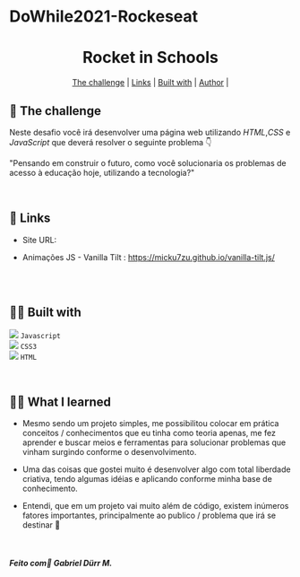 # DoWhile2021-Rockeseat


<h1 align="center" class="line-1 anim-typewriter">Rocket in Schools</h1>



<img align="center" src="">

<div align="center"  class="links">
    <a href="#the_challenge">The challenge</a> |
     <a href="#links">Links</a> |
      <a href="#built_with">Built with</a> |
       <a href="#author">Author</a> |
</div>


<h2 id="the_challenge">🚩  The challenge  </h2>


<p> Neste desafio você irá desenvolver uma página web utilizando <em>HTML</em>,<em>CSS</em> e <em>JavaScript</em> que deverá resolver o seguinte problema 👇


"Pensando em construir o futuro, como você solucionaria os problemas de acesso à educação hoje, utilizando a tecnologia?" </p>

<br>


<h2 id="links">🔗 Links</h2>

- Site URL: []()

- Animações JS - Vanilla Tilt : https://micku7zu.github.io/vanilla-tilt.js/

 <br><br>
<h2 id="built_with"> 🧙‍♂️ Built with</h2>


 
<img class="icon" src="https://img.icons8.com/dusk/22/000000/javascript-logo.png"/>   ``Javascript`` <br>
<img class="icon" src="https://img.icons8.com/dusk/22/000000/css3.png"/>     ``CSS3``  <br>
<img class="icon" src="https://img.icons8.com/color/24/000000/html-5--v1.png"/>     ``HTML``  <br>
 




<br>

<h2 id="what_i_learned"> 🧑‍💻 What I learned</h2>


- Mesmo sendo um projeto simples, me possibilitou colocar em prática conceitos / conhecimentos que eu tinha como teoria apenas, me fez aprender e buscar meios e ferramentas para solucionar problemas que vinham surgindo conforme o desenvolvimento. 

- Uma das coisas que gostei muito é desenvolver algo com total liberdade criativa, tendo algumas idéias e aplicando conforme minha base de conhecimento. 

- Entendi, que em um projeto vai muito além de código, existem inúmeros fatores importantes, principalmente ao publico / problema que irá se destinar 🤔

<br>


<h4 id = "author">  <em>Feito com💜 Gabriel Dürr M. </em>  </h4>


